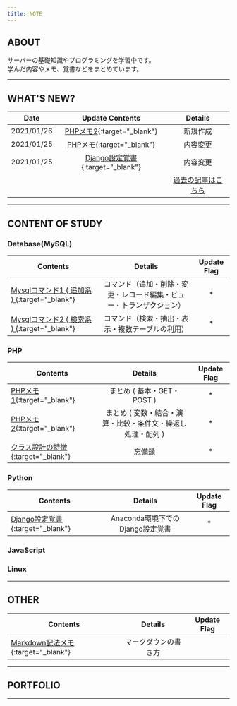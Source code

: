 ```yaml
---
title: NOTE
---
```

## ABOUT


サーバーの基礎知識やプログラミングを学習中です。  
学んだ内容やメモ、覚書などをまとめています。

---
## WHAT'S NEW?

|Date|Update Contents|Details|
|---|:-:|:-:|
|2021/01/26|  [PHPメモ2](php/php_memo2.md){:target="_blank"}|新規作成|
|2021/01/25|  [PHPメモ](php/php_memo.md){:target="_blank"}|内容変更|
|2021/01/25|  [Django設定覚書](python/django_kakeibo_info){:target="_blank"}|内容変更|
|||[過去の記事はこちら](old.md)|

---

## CONTENT OF STUDY 

### Database(MySQL) 

|Contents|Details|Update Flag|
|---|:-:|:-:|
| [Mysqlコマンド1 ( 追加系 ) ](mysql/com_adm.md){:target="_blank"}|コマンド（追加・削除・変更・レコード編集・ビュー・トランザクション）|*|
| [Mysqlコマンド2 ( 検索系 ) ](mysql/com_sed.md){:target="_blank"}|コマンド（検索・抽出・表示・複数テーブルの利用）|*|

### PHP

|Contents|Details|Update Flag|
|---|:-:|:-:|
| [PHPメモ1](php/php_memo.md){:target="_blank"}|まとめ ( 基本・GET・POST ) |*|
| [PHPメモ2](php/php_memo2.md){:target="_blank"}|まとめ ( 変数・結合・演算・比較・条件文・繰返し処理・配列 ) |*|
| [クラス設計の特徴](php/class_design.md){:target="_blank"}|忘備録|*|

### Python  

|Contents|Details|Update Flag|
|---|:-:|:-:|
| [Django設定覚書](python/django_kakeibo_info){:target="_blank"}|Anaconda環境下でのDjango設定覚書|*|

### JavaScript  


### Linux  



---

## OTHER

|Contents|Details|Update Flag|
|---|:-:|:-:|
| [Markdown記法メモ](markdown.md){:target="_blank"}|マークダウンの書き方||


---  

## PORTFOLIO

---
<!-- Last update:2021/01/20 -->